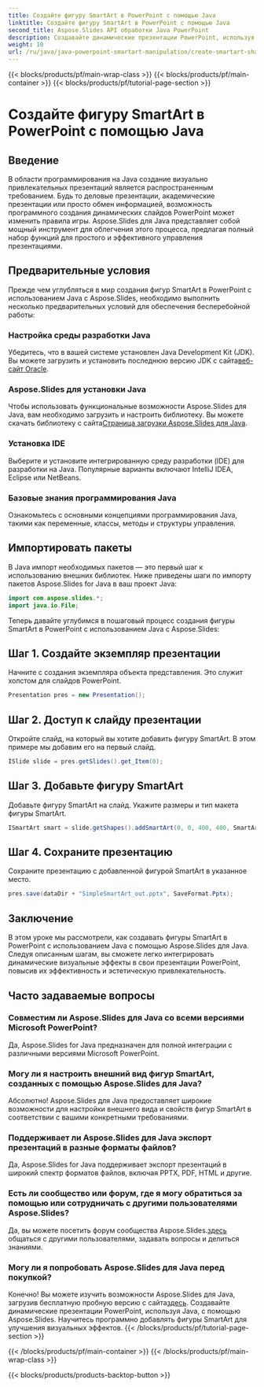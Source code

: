 ```yaml
---
title: Создайте фигуру SmartArt в PowerPoint с помощью Java
linktitle: Создайте фигуру SmartArt в PowerPoint с помощью Java
second_title: Aspose.Slides API обработки Java PowerPoint
description: Создавайте динамические презентации PowerPoint, используя Java, с помощью Aspose.Slides. Научитесь программно добавлять фигуры SmartArt для улучшения визуальных эффектов.
weight: 10
url: /ru/java/java-powerpoint-smartart-manipulation/create-smartart-shape-powerpoint-java/
---
```


{{< blocks/products/pf/main-wrap-class >}}
{{< blocks/products/pf/main-container >}}
{{< blocks/products/pf/tutorial-page-section >}}

# Создайте фигуру SmartArt в PowerPoint с помощью Java

## Введение
В области программирования на Java создание визуально привлекательных презентаций является распространенным требованием. Будь то деловые презентации, академические презентации или просто обмен информацией, возможность программного создания динамических слайдов PowerPoint может изменить правила игры. Aspose.Slides для Java представляет собой мощный инструмент для облегчения этого процесса, предлагая полный набор функций для простого и эффективного управления презентациями.
## Предварительные условия
Прежде чем углубляться в мир создания фигур SmartArt в PowerPoint с использованием Java с Aspose.Slides, необходимо выполнить несколько предварительных условий для обеспечения бесперебойной работы:
### Настройка среды разработки Java
 Убедитесь, что в вашей системе установлен Java Development Kit (JDK). Вы можете загрузить и установить последнюю версию JDK с сайта[веб-сайт Oracle](https://www.oracle.com/java/technologies/javase-downloads.html).
### Aspose.Slides для установки Java
 Чтобы использовать функциональные возможности Aspose.Slides для Java, вам необходимо загрузить и настроить библиотеку. Вы можете скачать библиотеку с сайта[Страница загрузки Aspose.Slides для Java](https://releases.aspose.com/slides/java/).
### Установка IDE
Выберите и установите интегрированную среду разработки (IDE) для разработки на Java. Популярные варианты включают IntelliJ IDEA, Eclipse или NetBeans.
### Базовые знания программирования Java
Ознакомьтесь с основными концепциями программирования Java, такими как переменные, классы, методы и структуры управления.

## Импортировать пакеты
В Java импорт необходимых пакетов — это первый шаг к использованию внешних библиотек. Ниже приведены шаги по импорту пакетов Aspose.Slides for Java в ваш проект Java:

```java
import com.aspose.slides.*;
import java.io.File;
```
Теперь давайте углубимся в пошаговый процесс создания фигуры SmartArt в PowerPoint с использованием Java с Aspose.Slides:
## Шаг 1. Создайте экземпляр презентации
Начните с создания экземпляра объекта представления. Это служит холстом для слайдов PowerPoint.
```java
Presentation pres = new Presentation();
```
## Шаг 2. Доступ к слайду презентации
Откройте слайд, на который вы хотите добавить фигуру SmartArt. В этом примере мы добавим его на первый слайд.
```java
ISlide slide = pres.getSlides().get_Item(0);
```
## Шаг 3. Добавьте фигуру SmartArt
Добавьте фигуру SmartArt на слайд. Укажите размеры и тип макета фигуры SmartArt.
```java
ISmartArt smart = slide.getShapes().addSmartArt(0, 0, 400, 400, SmartArtLayoutType.BasicBlockList);
```
## Шаг 4. Сохраните презентацию
Сохраните презентацию с добавленной фигурой SmartArt в указанное место.
```java
pres.save(dataDir + "SimpleSmartArt_out.pptx", SaveFormat.Pptx);
```

## Заключение
В этом уроке мы рассмотрели, как создавать фигуры SmartArt в PowerPoint с использованием Java с помощью Aspose.Slides для Java. Следуя описанным шагам, вы сможете легко интегрировать динамические визуальные эффекты в свои презентации PowerPoint, повысив их эффективность и эстетическую привлекательность.
## Часто задаваемые вопросы
### Совместим ли Aspose.Slides для Java со всеми версиями Microsoft PowerPoint?
Да, Aspose.Slides for Java предназначен для полной интеграции с различными версиями Microsoft PowerPoint.
### Могу ли я настроить внешний вид фигур SmartArt, созданных с помощью Aspose.Slides для Java?
Абсолютно! Aspose.Slides для Java предоставляет широкие возможности для настройки внешнего вида и свойств фигур SmartArt в соответствии с вашими конкретными требованиями.
### Поддерживает ли Aspose.Slides для Java экспорт презентаций в разные форматы файлов?
Да, Aspose.Slides for Java поддерживает экспорт презентаций в широкий спектр форматов файлов, включая PPTX, PDF, HTML и другие.
### Есть ли сообщество или форум, где я могу обратиться за помощью или сотрудничать с другими пользователями Aspose.Slides?
 Да, вы можете посетить форум сообщества Aspose.Slides.[здесь](https://forum.aspose.com/c/slides/11) общаться с другими пользователями, задавать вопросы и делиться знаниями.
### Могу ли я попробовать Aspose.Slides для Java перед покупкой?
 Конечно! Вы можете изучить возможности Aspose.Slides для Java, загрузив бесплатную пробную версию с сайта[здесь](https://releases.aspose.com/).
Создавайте динамические презентации PowerPoint, используя Java, с помощью Aspose.Slides. Научитесь программно добавлять фигуры SmartArt для улучшения визуальных эффектов.
{{< /blocks/products/pf/tutorial-page-section >}}

{{< /blocks/products/pf/main-container >}}
{{< /blocks/products/pf/main-wrap-class >}}

{{< blocks/products/products-backtop-button >}}
